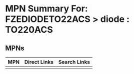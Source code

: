 



# MPN Summary For: FZEDIODETO22ACS > diode : TO220ACS

## MPNs
  

|MPN|Direct Links|Search Links|
| :--- | :--- | :--- |
||||
